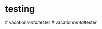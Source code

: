 # testing
#   v a c a t i o n _ r e n t a l _ t e s t e r  
 #   v a c a t i o n _ r e n t a l _ t e s t e r  
 